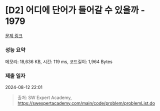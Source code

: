 # [D2] 어디에 단어가 들어갈 수 있을까 - 1979 

[문제 링크](https://swexpertacademy.com/main/code/problem/problemDetail.do?contestProbId=AV5PuPq6AaQDFAUq) 

### 성능 요약

메모리: 18,636 KB, 시간: 119 ms, 코드길이: 1,964 Bytes

### 제출 일자

2024-08-12 22:01



> 출처: SW Expert Academy, https://swexpertacademy.com/main/code/problem/problemList.do